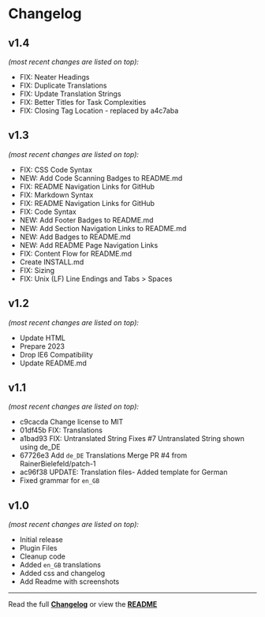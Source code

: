 # Changelog


## v1.4

_(most recent changes are listed on top):_
- FIX: Neater Headings
- FIX: Duplicate Translations
- FIX: Update Translation Strings
- FIX: Better Titles for Task Complexities
- FIX: Closing Tag Location - replaced by a4c7aba


## v1.3

_(most recent changes are listed on top):_
- FIX: CSS Code Syntax
- NEW: Add Code Scanning Badges to README.md
- FIX: README Navigation Links for GitHub
- FIX: Markdown Syntax
- FIX: README Navigation Links for GitHub
- FIX: Code Syntax
- NEW: Add Footer Badges to README.md
- NEW: Add Section Navigation Links to README.md
- NEW: Add Badges to README.md
- NEW: Add README Page Navigation Links
- FIX: Content Flow for README.md
- Create INSTALL.md
- FIX: Sizing
- FIX: Unix (LF) Line Endings and Tabs > Spaces


## v1.2

_(most recent changes are listed on top):_
- Update HTML
- Prepare 2023
- Drop IE6 Compatibility
- Update README.md


## v1.1

_(most recent changes are listed on top):_
- c9cacda Change license to MIT
- 01df45b FIX: Translations
- a1bad93 FIX: Untranslated String Fixes #7 Untranslated String shown using de_DE
- 67726e3 Add `de_DE` Translations Merge PR #4 from RainerBielefeld/patch-1
- ac96f38 UPDATE: Translation files- Added template for German
- Fixed grammar for `en_GB`


## v1.0

_(most recent changes are listed on top):_
- Initial release
- Plugin Files
- Cleanup code
- Added `en_GB` translations
- Added css and changelog
- Add Readme with screenshots

---

Read the full [**Changelog**](../master/changelog.md "See changes") or view the [**README**](../master/README.md "View README")
